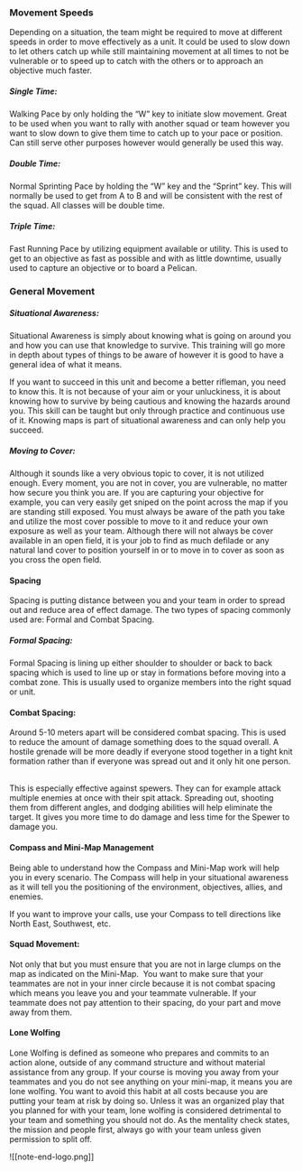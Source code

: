 ### Movement Speeds

Depending on a situation, the team might be required to move at different speeds in order to move effectively as a unit. It could be used to slow down to let others catch up while still maintaining movement at all times to not be vulnerable or to speed up to catch with the others or to approach an objective much faster.

##### Single Time:

Walking Pace by only holding the “W” key to initiate slow movement. Great to be used when you want to rally with another squad or team however you want to slow down to give them time to catch up to your pace or position. Can still serve other purposes however would generally be used this way.

##### Double Time:

Normal Sprinting Pace by holding the “W” key and the “Sprint” key. This will normally be used to get from A to B and will be consistent with the rest of the squad. All classes will be double time.

##### Triple Time: 

Fast Running Pace by utilizing equipment available or utility. This is used to get to an objective as fast as possible and with as little downtime, usually used to capture an objective or to board a Pelican.

### General Movement

##### Situational Awareness:

Situational Awareness is simply about knowing what is going on around you and how you can use that knowledge to survive. This training will go more in depth about types of things to be aware of however it is good to have a general idea of what it means.

If you want to succeed in this unit and become a better rifleman, you need to know this. It is not because of your aim or your unluckiness, it is about knowing how to survive by being cautious and knowing the hazards around you. This skill can be taught but only through practice and continuous use of it. Knowing maps is part of situational awareness and can only help you succeed.

##### Moving to Cover:

Although it sounds like a very obvious topic to cover, it is not utilized enough. Every moment, you are not in cover, you are vulnerable, no matter how secure you think you are. If you are capturing your objective for example, you can very easily get sniped on the point across the map if you are standing still exposed. You must always be aware of the path you take and utilize the most cover possible to move to it and reduce your own exposure as well as your team. Although there will not always be cover available in an open field, it is your job to find as much defilade or any natural land cover to position yourself in or to move in to cover as soon as you cross the open field.

#### Spacing

Spacing is putting distance between you and your team in order to spread out and reduce area of effect damage. The two types of spacing commonly used are: Formal and Combat Spacing.

##### Formal Spacing:

Formal Spacing is lining up either shoulder to shoulder or back to back spacing which is used to line up or stay in formations before moving into a combat zone. This is usually used to organize members into the right squad or unit.

#### Combat Spacing:

Around 5-10 meters apart will be considered combat spacing. This is used to reduce the amount of damage something does to the squad overall. A hostile grenade will be more deadly if everyone stood together in a tight knit formation rather than if everyone was spread out and it only hit one person.  

This is especially effective against spewers. They can for example attack multiple enemies at once with their spit attack. Spreading out, shooting them from different angles, and dodging abilities will help eliminate the target. It gives you more time to do damage and less time for the Spewer to damage you.

#### Compass and Mini-Map Management

Being able to understand how the Compass and Mini-Map work will help you in every scenario. The Compass will help in your situational awareness as it will tell you the positioning of the environment, objectives, allies, and enemies.

  
If you want to improve your calls, use your Compass to tell directions like North East, Southwest, etc.

#### Squad Movement:

Not only that but you must ensure that you are not in large clumps on the map as indicated on the Mini-Map.  You want to make sure that your teammates are not in your inner circle because it is not combat spacing which means you leave you and your teammate vulnerable. If your teammate does not pay attention to their spacing, do your part and move away from them.

#### Lone Wolfing

Lone Wolfing is defined as someone who prepares and commits to an action alone, outside of any command structure and without material assistance from any group. If your course is moving you away from your teammates and you do not see anything on your mini-map, it means you are lone wolfing. You want to avoid this habit at all costs because you are putting your team at risk by doing so. Unless it was an organized play that you planned for with your team, lone wolfing is considered detrimental to your team and something you should not do. As the mentality check states, the mission and people first, always go with your team unless given permission to split off.



![[note-end-logo.png]]